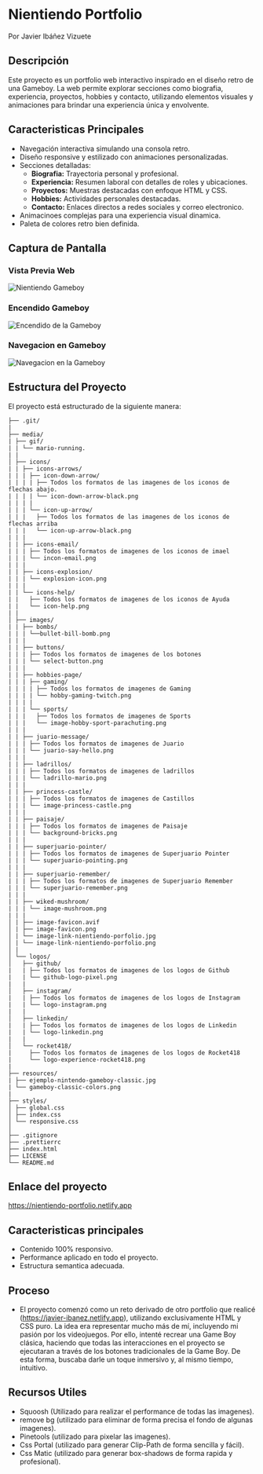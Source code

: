 # Nientiendo Portfolio

Por Javier Ibáñez Vizuete

## Descripción

Este proyecto es un portfolio web interactivo inspirado en el diseño retro de una Gameboy. La web permite explorar secciones como biografia, experiencia, proyectos, hobbies y contacto, utilizando elementos visuales y animaciones para brindar una experiencia única y envolvente.

## Caracteristicas Principales

- Navegación interactiva simulando una consola retro.
- Diseño responsive y estilizado con animaciones personalizadas.
- Secciones detalladas:
  - **Biografia:** Trayectoria personal y profesional.
  - **Experiencia:** Resumen laboral con detalles de roles y ubicaciones.
  - **Proyectos:** Muestras destacadas con enfoque HTML y CSS.
  - **Hobbies:** Actividades personales destacadas.
  - **Contacto:** Enlaces directos a redes sociales y correo electronico.
- Animacinoes complejas para una experiencia visual dinamica.
- Paleta de colores retro bien definida.

## Captura de Pantalla
### Vista Previa Web
![Nientiendo Gameboy](media/images/image-link-nientiendo-portfolio.png)
### Encendido Gameboy
![Encendido de la Gameboy](media/gif/turning-on-gameboy.gif)

### Navegacion en Gameboy
![Navegacion en la Gameboy](media/gif/gameboy-navigation.gif)

## Estructura del Proyecto

El proyecto está estructurado de la siguiente manera:

```
├── .git/
|
├── media/
| ├── gif/
| | └── mario-running.
| |
│ ├── icons/
| | ├── icons-arrows/
| | | ├── icon-down-arrow/
| | | | ├── Todos los formatos de las imagenes de los iconos de flechas abajo.
| | | | └── icon-down-arrow-black.png
| | | |
| | | └── icon-up-arrow/
| | |   ├── Todos los formatos de las imagenes de los iconos de flechas arriba
| | |   └── icon-up-arrow-black.png
| | |
| | ├── icons-email/
| | | ├── Todos los formatos de imagenes de los iconos de imael
| | | └── incon-email.png
| | |
| | ├── icons-explosion/
| | | └── explosion-icon.png
| | |
| | └── icons-help/
| |   ├── Todos los formatos de imagenes de los iconos de Ayuda
| |   └── icon-help.png
| |
│ ├── images/
| | ├── bombs/
| | | └──bullet-bill-bomb.png
| | |
| | ├── buttons/
| | | ├── Todos los formatos de imagenes de los botones
| | | └── select-button.png
| | |
| | ├── hobbies-page/
| | | ├── gaming/
| | | | ├── Todos los formatos de imagenes de Gaming
| | | | └── hobby-gaming-twitch.png
| | | |
| | | └── sports/
| | |   ├── Todos los formatos de imagenes de Sports
| | |   └── image-hobby-sport-parachuting.png
| | |
| | ├── juario-message/
| | | ├── Todos los formatos de imagenes de Juario
| | | └── juario-say-hello.png
| | |
| | ├── ladrillos/
| | | ├── Todos los formatos de imagenes de ladrillos
| | | └── ladrillo-mario.png
| | |
| | ├── princess-castle/
| | | ├── Todos los formatos de imagenes de Castillos
| | | └── image-princess-castle.png
| | |
| | ├── paisaje/
| | | ├── Todos los formatos de imagenes de Paisaje
| | | └── background-bricks.png
| | |
| | ├── superjuario-pointer/
| | | ├── Todos los formatos de imagenes de Superjuario Pointer
| | | └── superjuario-pointing.png
| | |
| | ├── superjuario-remember/
| | | ├── Todos los formatos de imagenes de Superjuario Remember
| | | └── superjuario-remember.png
| | |
| | ├── wiked-mushroom/
| | | └── image-mushroom.png
| | |
│ | ├── image-favicon.avif
│ | ├── image-favicon.png
│ | └── image-link-nientiendo-porfolio.jpg
│ | └── image-link-nientiendo-porfolio.png
│ |
│ └── logos/
│   ├── github/
|   | ├── Todos los formatos de imagenes de los logos de Github
|   | └── github-logo-pixel.png
|   |
│   ├── instagram/
|   | ├── Todos los formatos de imagenes de los logos de Instagram
|   | └── logo-instagram.png
|   |
│   ├── linkedin/
|   | ├── Todos los formatos de imagenes de los logos de Linkedin
|   | └── logo-linkedin.png
|   |
│   └── rocket418/
|     ├── Todos los formatos de imagenes de los logos de Rocket418
|     └── logo-experience-rocket418.png
|
├── resources/
| ├── ejemplo-nintendo-gameboy-classic.jpg
| └── gameboy-classic-colors.png
|
├── styles/
│ ├── global.css
│ ├── index.css
│ └── responsive.css
│
├── .gitignore
├── .prettierrc
├── index.html
├── LICENSE
└── README.md
```

## Enlace del proyecto

https://nientiendo-portfolio.netlify.app

## Caracteristicas principales

- Contenido 100% responsivo.
- Performance aplicado en todo el proyecto.
- Estructura semantica adecuada.

## Proceso

- El proyecto comenzó como un reto derivado de otro portfolio que realicé (https://javier-ibanez.netlify.app), utilizando exclusivamente HTML y CSS puro. La idea era representar mucho más de mí, incluyendo mi pasión por los videojuegos. Por ello, intenté recrear una Game Boy clásica, haciendo que todas las interacciones en el proyecto se ejecutaran a través de los botones tradicionales de la Game Boy. De esta forma, buscaba darle un toque inmersivo y, al mismo tiempo, intuitivo.

## Recursos Utiles

- Squoosh (Utilizado para realizar el performance de todas las imagenes).
- remove bg (utilizado para eliminar de forma precisa el fondo de algunas imagenes).
- Pinetools (utilizado para pixelar las imagenes).
- Css Portal (utilizado para generar Clip-Path de forma sencilla y fácil).
- Css Matic (utilizado para generar box-shadows de forma rapida y profesional).
